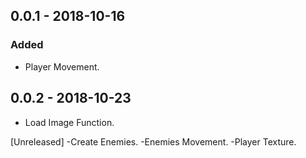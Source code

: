 ## 0.0.1 - 2018-10-16
### Added
- Player Movement.
## 0.0.2 - 2018-10-23
- Load Image Function.

[Unreleased]
-Create Enemies.
-Enemies Movement.
-Player Texture.